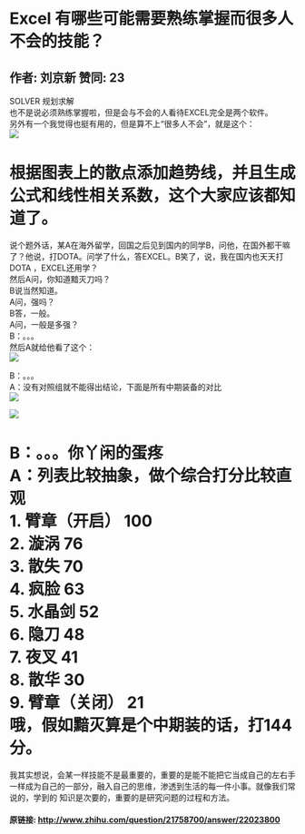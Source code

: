 # Excel 有哪些可能需要熟练掌握而很多人不会的技能？
## 作者: 刘京新  赞同: 23
SOLVER 规划求解  
也不是说必须熟练掌握啦，但是会与不会的人看待EXCEL完全是两个软件。  
另外有一个我觉得也挺有用的，但是算不上“很多人不会”，就是这个：  
![](http://pic1.zhimg.com/8cc3b1d554f4609c47c53ae91c889df7_b.jpg)


根据图表上的散点添加趋势线，并且生成公式和线性相关系数，这个大家应该都知道了。  
================================================================  
说个题外话，某A在海外留学，回国之后见到国内的同学B，问他，在国外都干嘛了？他说，打DOTA。问学了什么，答EXCEL。B笑了，说，我在国内也天天打DOTA
，EXCEL还用学？  
然后A问，你知道黯灭刀吗？  
B说当然知道。  
A问，强吗？  
B答，一般。  
A问，一般是多强？  
B：。。。  
然后A就给他看了这个：  
![](http://pic2.zhimg.com/3ebadab2a4d0c8eeeb82dd2e5de62944_b.jpg)

 B：。。。  
A：没有对照组就不能得出结论，下面是所有中期装备的对比  
![](http://pic3.zhimg.com/ad8b61ef1da153bb6a74356bb85b329c_b.jpg)


![](http://pic1.zhimg.com/e88ae784e9fd635d9dd59ca56ecd7c0d_b.jpg)

 B：。。。你丫闲的蛋疼  
A：列表比较抽象，做个综合打分比较直观  
1\. 臂章（开启） 100  
2\. 漩涡 76  
3\. 散失 70  
4\. 疯脸 63  
5\. 水晶剑 52  
6\. 隐刀 48  
7\. 夜叉 41  
8\. 散华 30  
9\. 臂章（关闭） 21  
哦，假如黯灭算是个中期装的话，打144分。  
===================================================================  
我其实想说，会某一样技能不是最重要的，重要的是能不能把它当成自己的左右手一样成为自己的一部分，融入自己的思维，渗透到生活的每一件小事。就像我们常说的，学到的
知识是次要的，重要的是研究问题的过程和方法。

#### 原链接: http://www.zhihu.com/question/21758700/answer/22023800